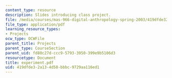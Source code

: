 ```yaml
---
content_type: resource
description: Slides introducing class project.
file: /media/courses/mas-966-digital-anthropology-spring-2003/419dfde32a134d58bbbc9729aa116ed1_experiment.pdf
file_type: application/pdf
learning_resource_types:
- Projects
ocw_type: OCWFile
parent_title: Projects
parent_type: CourseSection
parent_uid: fd80c27d-ccc9-5793-3950-399e9b5106d3
resourcetype: Document
title: experiment.pdf
uid: 419dfde3-2a13-4d58-bbbc-9729aa116ed1
---
```

